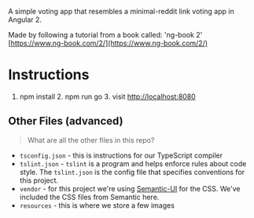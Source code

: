 A simple voting app that resembles a minimal-reddit link voting app in Angular 2.

Made by following a tutorial from a book called: 'ng-book 2' 
[https://www.ng-book.com/2/](https://www.ng-book.com/2/)


# Instructions
1. npm install 2. npm run go 3. visit [http://localhost:8080](http://localhost:8080)


## Other Files (advanced)

> What are all the other files in this repo?

- `tsconfig.json` - this is instructions for our TypeScript compiler
- `tslint.json` - `tslint` is a program and helps enforce rules about code style. The `tslint.json` is the config file that specifies conventions for this project.
- `vendor` - for this project we're using [Semantic-UI](http://semantic-ui.com/) for the CSS. We've included the CSS files from Semantic here.
- `resources` - this is where we store a few images
